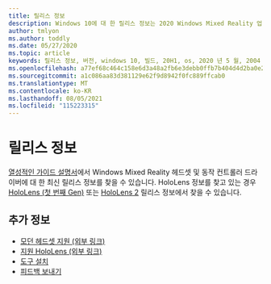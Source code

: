 ```yaml
---
title: 릴리스 정보
description: Windows 10에 대 한 릴리스 정보는 2020 Windows Mixed Reality 업데이트 (2004 라고도 함)입니다.
author: tmlyon
ms.author: toddly
ms.date: 05/27/2020
ms.topic: article
keywords: 릴리스 정보, 버전, windows 10, 빌드, 20H1, os, 2020 년 5 월, 2004
ms.openlocfilehash: a77ef68c464c158e6d3a48a2fb6e3debb0ffb7b404d4d2ba0e2b566168be36cc
ms.sourcegitcommit: a1c086aa83d381129e62f9d8942f0fc889ffcab0
ms.translationtype: MT
ms.contentlocale: ko-KR
ms.lasthandoff: 08/05/2021
ms.locfileid: "115223315"
---
```

# <a name="release-notes"></a>릴리스 정보

[열성적인 가이드 설명서](/windows/mixed-reality/enthusiast-guide/mixed-reality-software)에서 Windows Mixed Reality 헤드셋 및 동작 컨트롤러 드라이버에 대 한 최신 릴리스 정보를 찾을 수 있습니다. HoloLens 정보를 찾고 있는 경우 [HoloLens (첫 번째 Gen)](/hololens/hololens1-release-notes) 또는 [HoloLens 2](/hololens/hololens-release-notes) 릴리스 정보에서 찾을 수 있습니다.

## <a name="see-also"></a>추가 정보
* [모던 헤드셋 지원 (외부 링크)](/windows/mixed-reality/enthusiast-guide/troubleshooting-windows-mixed-reality)
* [지원 HoloLens (외부 링크)](https://support.microsoft.com/products/hololens)
* [도구 설치](../develop/install-the-tools.md)
* [피드백 보내기](/hololens/hololens-feedback)